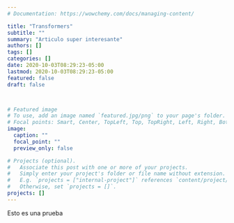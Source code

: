 ```yaml
---
# Documentation: https://wowchemy.com/docs/managing-content/

title: "Transformers"
subtitle: ""
summary: "Articulo super interesante"
authors: []
tags: []
categories: []
date: 2020-10-03T08:29:23-05:00
lastmod: 2020-10-03T08:29:23-05:00
featured: false
draft: false



# Featured image
# To use, add an image named `featured.jpg/png` to your page's folder.
# Focal points: Smart, Center, TopLeft, Top, TopRight, Left, Right, BottomLeft, Bottom, BottomRight.
image:
  caption: ""
  focal_point: ""
  preview_only: false

# Projects (optional).
#   Associate this post with one or more of your projects.
#   Simply enter your project's folder or file name without extension.
#   E.g. `projects = ["internal-project"]` references `content/project/deep-learning/index.md`.
#   Otherwise, set `projects = []`.
projects: []
---
```


Esto es una prueba

